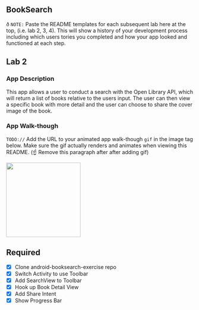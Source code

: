 ## BookSearch

ð `NOTE:` Paste the README templates for each subsequent lab here at the top, (i.e. lab 2, 3, 4). This will show a history of your development process including which users tories you completed and how your app looked and functioned at each step.

## Lab 2

### App Description
  This app allows a user to conduct a search with the Open Library API, which will return a list of books relative to the users input. The   user can then view a specific book with more detail and the user can choose to share the cover image of the book.

### App Walk-though
`TODO://` Add the URL to your animated app walk-though `gif` in the image tag below. Make sure the gif actually renders and animates when viewing this README. (☝️ Remove this paragraph after after adding gif)

<img src="YOUR_GIF_URL_HERE" width=200><br>

## Required
- [x] Clone android-booksearch-exercise repo 
- [x] Switch Activity to use Toolbar
- [x] Add SearchView to Toolbar
- [x] Hook up Book Detail View
- [x] Add Share Intent
- [x] Show Progress Bar
